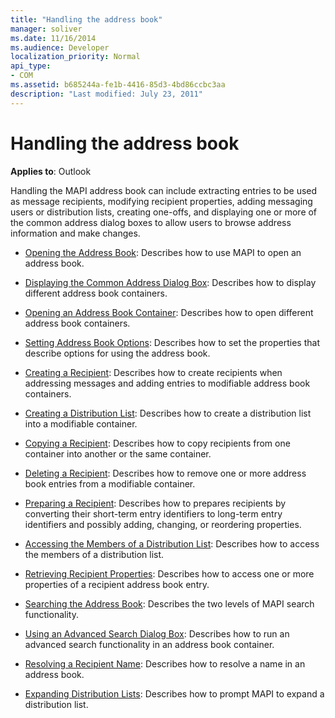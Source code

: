 ```yaml
---
title: "Handling the address book"
manager: soliver
ms.date: 11/16/2014
ms.audience: Developer
localization_priority: Normal
api_type:
- COM
ms.assetid: b685244a-fe1b-4416-85d3-4bd86ccbc3aa
description: "Last modified: July 23, 2011"
---
```


# Handling the address book
  
**Applies to**: Outlook 
  
Handling the MAPI address book can include extracting entries to be used as message recipients, modifying recipient properties, adding messaging users or distribution lists, creating one-offs, and displaying one or more of the common address dialog boxes to allow users to browse address information and make changes.

- [Opening the Address Book](opening-the-address-book.md): Describes how to use MAPI to open an address book.
    
- [Displaying the Common Address Dialog Box](displaying-the-common-address-dialog-box.md): Describes how to display different address book containers.
    
- [Opening an Address Book Container](opening-an-address-book-container.md): Describes how to open different address book containers.
    
- [Setting Address Book Options](setting-address-book-options.md): Describes how to set the properties that describe options for using the address book.
    
- [Creating a Recipient](creating-a-recipient.md): Describes how to create recipients when addressing messages and adding entries to modifiable address book containers.
    
- [Creating a Distribution List](creating-a-distribution-list.md): Describes how to create a distribution list into a modifiable container.
    
- [Copying a Recipient](copying-a-recipient.md): Describes how to copy recipients from one container into another or the same container.
    
- [Deleting a Recipient](deleting-a-recipient.md): Describes how to remove one or more address book entries from a modifiable container.
    
- [Preparing a Recipient](preparing-a-recipient.md): Describes how to prepares recipients by converting their short-term entry identifiers to long-term entry identifiers and possibly adding, changing, or reordering properties.
    
- [Accessing the Members of a Distribution List](accessing-the-members-of-a-distribution-list.md): Describes how to access the members of a distribution list.
    
- [Retrieving Recipient Properties](retrieving-recipient-properties.md): Describes how to access one or more properties of a recipient address book entry.
    
- [Searching the Address Book](searching-the-address-book.md): Describes the two levels of MAPI search functionality. 
    
- [Using an Advanced Search Dialog Box](using-an-advanced-search-dialog-box.md): Describes how to run an advanced search functionality in an address book container.
    
- [Resolving a Recipient Name](resolving-a-recipient-name.md): Describes how to resolve a name in an address book.
    
- [Expanding Distribution Lists](expanding-distribution-lists.md): Describes how to prompt MAPI to expand a distribution list.
    


